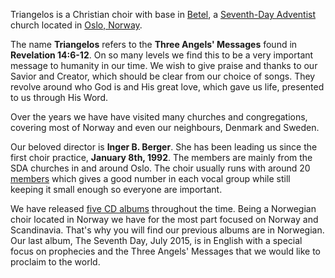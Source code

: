
Triangelos is a Christian choir with base in [Betel](http://adventkirken-betel.no), a [Seventh-Day Adventist](http://adventist.org) church located in [Oslo, Norway](https://en.wikipedia.org/wiki/Oslo).

The name **Triangelos** refers to the **Three Angels' Messages** found in **Revelation 14:6-12**. On so many levels we find this to be a very important message to humanity in our time. We wish to give praise and thanks to our Savior and Creator, which should be clear from our choice of songs. They revolve around who God is and His great love, which gave us life, presented to us through His Word.

Over the years we have have visited many churches and congregations, covering most of Norway and even our neighbours, Denmark and Sweden.

Our beloved director is **Inger B. Berger**. She has been leading us since the first choir practice, **January 8th, 1992**. The members are mainly from the SDA churches in and around Oslo. The choir usually runs with around 20 [members](members) which gives a good number in each vocal group while still keeping it small enough so everyone are important.

We have released [five CD albums](music) throughout the time. Being a Norwegian choir located in Norway we have for the most part focused on Norway and Scandinavia. That's why you will find our previous albums are in Norwegian. Our last album, The Seventh Day, July 2015, is in English with a special focus on prophecies and the Three Angels' Messages that we would like to proclaim to the world.
